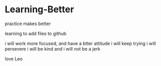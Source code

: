 # Learning-Better
practice makes better

learning to add files to github

i will work more focused, and have a btter attitude 
i will keep trying 
i will persevere
i will be kind and i will not be a jerk

love Leo
